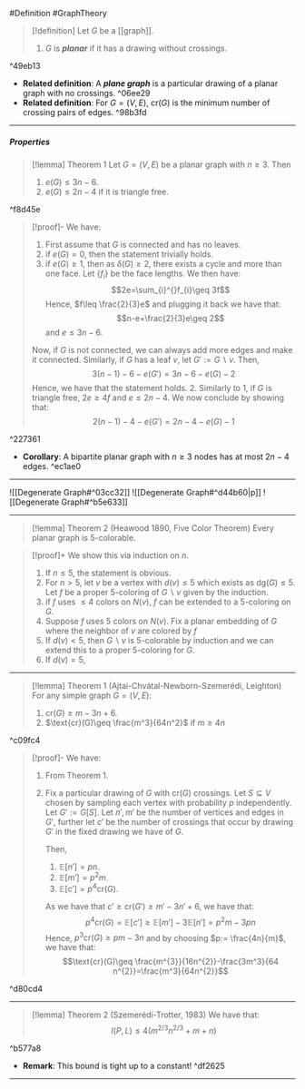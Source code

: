 #Definition #GraphTheory 
> [!definition]
> Let $G$ be a [[graph]]. 
> 1. $G$ is ***planar*** if it has a drawing without crossings.

^49eb13

- **Related definition**: A ***plane graph*** is a particular drawing of a planar graph with no crossings.  ^06ee29
- **Related definition**: For $G=(V,E)$, $\text{cr}(G)$ is the minimum number of crossing pairs of edges. ^98b3fd
---
##### Properties
> [!lemma] Theorem 1
> Let $G=(V,E)$ be a planar graph with $n\geq 3$. Then
> 1. $e(G)\leq 3n-6$.
> 2. $e(G)\leq 2n-4$ if it is triangle free.

^f8d45e

> [!proof]-
> We have:
> 1. First assume that $G$ is connected and has no leaves. 
> 	1. if $e(G)=0$, then the statement trivially holds. 
> 	2. if $e(G)\geq 1$, then as $\delta(G)\geq 2$, there exists a cycle and more than one face. Let $\{ f_{i} \}$ be the face lengths. We then have: $$2e=\sum_{i}^{}f_{i}\geq 3f$$Hence, $f\leq \frac{2}{3}e$ and plugging it back we have that: $$n-e+\frac{2}{3}e\geq 2$$and $e\leq 3n-6$. 
> 	
> 	Now, if $G$ is not connected, we can always add more edges and make it connected. Similarly, if $G$ has a leaf $v$, let $G':= G \backslash v$. Then, $$3(n-1)-6-e(G')=3n-6-e(G)-2$$Hence, we have that the statement holds. 
> 2. Similarly to 1, if $G$ is triangle free, $2e\geq 4f$ and $e\leq 2n-4$. We now conclude by showing that: $$2(n-1)-4-e(G')=2n-4-e(G)-1$$

^227361

- **Corollary**: A bipartite planar graph with $n\geq 3$ nodes has at most $2n-4$ edges. ^ec1ae0
---
![[Degenerate Graph#^03cc32]]
![[Degenerate Graph#^d44b60|p]]
![[Degenerate Graph#^b5e633]]


---
> [!lemma] Theorem 2 (Heawood 1890, Five Color Theorem)
> Every planar graph is $5$-colorable.

> [!proof]+
> We show this via induction on $n$. 
> 1. If $n\leq 5$, the statement is obvious.
> 2. For $n>5$, let $v$ be a vertex with $d(v)\leq 5$ which exists as $\text{dg}(G)\leq 5$. Let $f$ be a proper $5$-coloring of $G \backslash v$ given by the induction. 
> 	1. if $f$ uses $\leq 4$ colors on $N(v)$, $f$ can be extended to a $5$-coloring on $G$.
> 	2. Suppose $f$ uses $5$ colors on $N(v)$. Fix a planar embedding of $G$ where the neighbor of $v$ are colored by $f$
> 	3. If $d(v)<5$, then $G \backslash v$ is $5$-colorable by induction and we can extend this to a proper $5$-coloring for $G$.
> 	4. If $d(v)=5$, 

---
> [!lemma] Theorem 1 (Ajtai-Chvátal-Newborn-Szemerédi, Leighton)
> For any simple graph $G=(V,E)$:
> 1. $\text{cr}(G)\geq m-3n+6$.
> 2. $\text{cr}(G)\geq \frac{m^3}{64n^2}$ if $m\geq 4n$

^c09fc4

> [!proof]-
> We have:
> 1. From Theorem 1. 
> 2. Fix a particular drawing of $G$ with $\text{cr}(G)$ crossings. Let $S\subseteq V$ chosen by sampling each vertex with probability $p$ independently. Let $G':=G[S]$. Let $n',m'$ be the number of vertices and edges in $G'$, further let $c'$ be the number of crossings that occur by drawing $G'$ in the fixed drawing we have of $G$.
>    
>    Then,
>    1. $\mathbb{E}[n']=pn$.
>    2. $\mathbb{E}[m']=p^{2} m$.
>    3. $\mathbb{E}[c']=p^4 \text{cr}(G)$.
>    
>    As we have that $c'\geq \text{cr}(G')\geq m'-3n'+6$, we have that: $$p^4\text{cr}(G)=\mathbb{E}[c']\geq \mathbb{E}[m']-3\mathbb{E}[n']=p^2m-3pn$$Hence, $p^3\text{cr}(G)\geq pm-3n$ and by choosing $p:= \frac{4n}{m}$, we have that: $$\text{cr}(G)\geq \frac{m^{3}}{16n^{2}}-\frac{3m^3}{64 n^{2}}=\frac{m^3}{64n^{2}}$$

^d80cd4

---
> [!lemma] Theorem 2 (Szemerédi-Trotter, 1983)
> We have that: $$I(P,L)\leq 4(m^{2/3}n^{2/3}+m+n)$$

^b577a8

- **Remark**: This bound is tight up to a constant! ^df2625
---